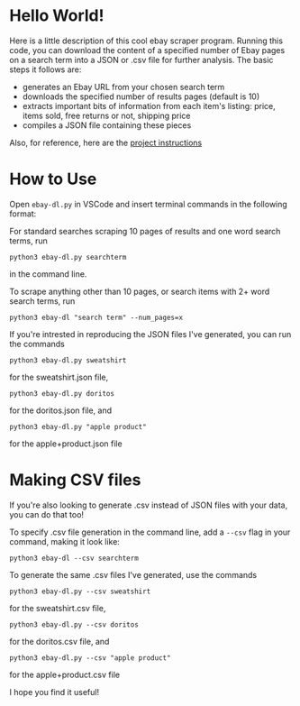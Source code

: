 # Hello World!

Here is a little description of this cool ebay scraper program. Running this code, you can download the content of a specified number of Ebay pages on a search term into a JSON or .csv file for further analysis. The basic steps it follows are:

* generates an Ebay URL from your chosen search term
* downloads the specified number of results pages (default is 10)
* extracts important bits of information from each item's listing: price, items sold, free returns or not, shipping price
* compiles a JSON file containing these pieces

Also, for reference, here are the [project instructions](https://github.com/mikeizbicki/cmc-csci040/tree/2021fall/hw_03)

# How to Use

Open `ebay-dl.py` in VSCode and insert terminal commands in the following format:

For standard searches scraping 10 pages of results and one word search terms, run
```
python3 ebay-dl.py searchterm
```
in the command line. 

To scrape anything other than 10 pages, or search items with 2+ word search terms, run
```
python3 ebay-dl "search term" --num_pages=x
```

If you're intrested in reproducing the JSON files I've generated, you can run the commands
```
python3 ebay-dl.py sweatshirt
```
for the sweatshirt.json file, 
```
python3 ebay-dl.py doritos
```
for the doritos.json file, and 
```
python3 ebay-dl.py "apple product"
```
for the apple+product.json file

# Making CSV files

If you're also looking to generate .csv instead of JSON files with your data, you can do that too!

To specify .csv file generation in the command line, add a `--csv` flag in your command, making it look like:
```
python3 ebay-dl --csv searchterm
```
To generate the same .csv files I've generated, use the commands
```
python3 ebay-dl.py --csv sweatshirt
```
for the sweatshirt.csv file, 
```
python3 ebay-dl.py --csv doritos
```
for the doritos.csv file, and 
```
python3 ebay-dl.py --csv "apple product"
```
for the apple+product.csv file

I hope you find it useful! 
